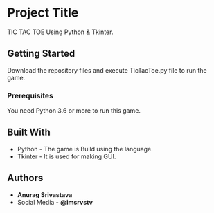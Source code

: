 # Project Title

TIC TAC TOE Using Python & Tkinter.

## Getting Started

Download the repository files and execute TicTacToe.py file to run the game.

### Prerequisites

You need Python 3.6 or more to run this game.

## Built With

* Python - The game is Build using the language.
* Tkinter - It is used for making GUI.

## Authors

* **Anurag Srivastava**
* Social Media - **@imsrvstv**